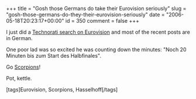 +++
title = "Gosh those Germans do take their Eurovision seriously"
slug = "gosh-those-germans-do-they-their-eurovision-seriously"
date = "2006-05-18T20:23:17+00:00"
id = 350
comment = false
+++

I just did a [Technorati search on Eurovision](http://technorati.com/tag/Eurovision) and most of the recent posts are in German. 

One poor lad was so excited he was counting down the minutes: "Noch 20 Minuten bis zum Start des Halbfinales".

Go [Scorpions](http://www.the-scorpions.com/english/)!

Pot, kettle.

[tags]Eurovision, Scorpions, Hasselhoff[/tags]
